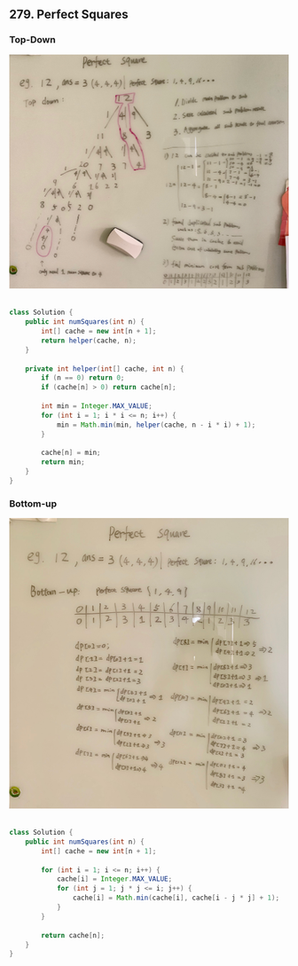 ## 279. Perfect Squares


### Top-Down

![PerfectSquares TD](https://github.com/junj0619/CodeLab/blob/master/src/CS1802/Images/PerfectSquares-td.jpg)

```java

class Solution {
    public int numSquares(int n) {
        int[] cache = new int[n + 1];
        return helper(cache, n);        
    }
    
    private int helper(int[] cache, int n) {
        if (n == 0) return 0;
        if (cache[n] > 0) return cache[n];
        
        int min = Integer.MAX_VALUE;
        for (int i = 1; i * i <= n; i++) {
            min = Math.min(min, helper(cache, n - i * i) + 1);
        }
        
        cache[n] = min;
        return min;
    }
}

```


### Bottom-up
![PerfectSquares BD](https://github.com/junj0619/CodeLab/blob/master/src/CS1802/Images/PerfectSquares-bt.jpg)
```java

class Solution {
    public int numSquares(int n) {
        int[] cache = new int[n + 1];
        
        for (int i = 1; i <= n; i++) {
            cache[i] = Integer.MAX_VALUE;
            for (int j = 1; j * j <= i; j++) {
                cache[i] = Math.min(cache[i], cache[i - j * j] + 1);
            }            
        }
        
        return cache[n];
    }
}
```
